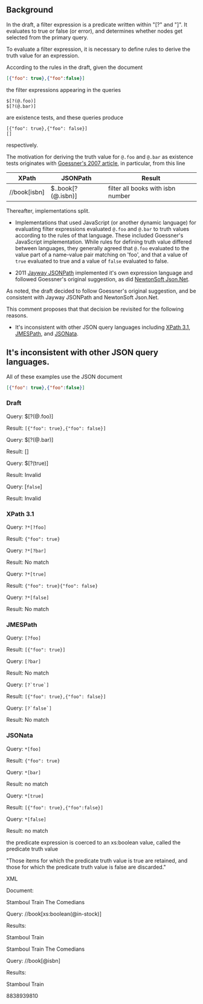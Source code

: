 ## Background

In the draft, a filter expression is a predicate written within "[?" and "]". 
It evaluates to true or false (or error), and determines whether nodes get selected from the primary query.

To evaluate a filter expression, it is necessary to define rules to derive the truth value for an expression.  

According to the rules in the draft, given the document

```json
[{"foo": true},{"foo":false}]
```

the filter expressions appearing in the queries
 
```
$[?(@.foo)]
$[?(@.bar)]
``` 

are existence tests, and these queries produce

```
[{"foo": true},{"foo": false}]
[]
```

respectively.


The motivation for deriving the truth value for `@.foo` and `@.bar` as existence tests 
originates with [Goessner's 2007 article](https://goessner.net/articles/JsonPath/),
in particular, from this line

XPath           |JSONPath               |Result
----------------|-----------------------|--------------------------------
//book[isbn]    |$..book[?(@.isbn)]     |filter all books with isbn number

Thereafter, implementations split. 

- Implementations that used JavaScript (or another dynamic language) for 
evaluating filter expressions evaluated `@.foo` and `@.bar` to truth values 
according to the rules of that language. These included Goessner's 
JavaScript implementation. While rules for defining truth value differed
between languages, they generally agreed that `@.foo` evaluated to 
the value part of a name-value pair matching on 'foo', 
and that a value of `true` evaluated to true and a value of 
`false` evaluated to false.    

- 2011 [Jayway JSONPath](https://github.com/json-path/JsonPath) implemented it's own expression language and followed
Goessner's original suggestion, as did [NewtonSoft Json.Net](https://www.newtonsoft.com/json/help/html/QueryJsonSelectToken.htm).  

As noted, the draft decided to follow Goessner's original suggestion, and be consistent with
Jayway JSONPath and NewtonSoft Json.Net. 

This comment proposes that that decision be revisited for the following reasons.

- It's inconsistent with other JSON query languages including [XPath 3.1](https://www.w3.org/TR/xpath-31/), 
[JMESPath](https://jmespath.org/specification.html), and [JSONata](https://jsonata.org/).


## It's inconsistent with other JSON query languages.

All of these examples use the JSON document

```json
[{"foo": true},{"foo":false}]
```

### Draft

Query: $[?(@.foo)]

Result: `[{"foo": true},{"foo": false}]`

Query: $[?(@.bar)]

Result: []

Query: $[?(true)]

Result: Invalid

Query: [`false`]

Result: Invalid

### XPath 3.1

Query: `?*[?foo]`

Result: `{"foo": true}`

Query: `?*[?bar]`

Result: No match

Query: `?*[true]`

Result: `{"foo": true}{"foo": false}`

Query: `?*[false]`

Result: No match

### JMESPath

Query: `[?foo]`

Result: `[{"foo": true}]`

Query: `[?bar]`

Result: No match

Query: ``[?`true`]``

Result: `[{"foo": true},{"foo": false}]`

Query: ``[?`false`]``

Result: No match

### JSONata

Query: `*[foo]`

Result: `{"foo": true}`

Query: `*[bar]`

Result: no match

Query: `*[true]`

Result: `[{"foo": true},{"foo":false}]`

Query: `*[false]`

Result: no match

the predicate expression is coerced to an xs:boolean value, called the predicate truth value

 "Those items for which the predicate truth value is true are retained, and those for which the predicate truth value is false are discarded."

XML

Document: 

<books>
  <book in-stock="true">Stamboul Train</book>
  <book in-stock="false">The Comedians</book>
</books>  

Query: //book[xs:boolean(@in-stock)]

Results:

<book in-stock="true">Stamboul Train</book>


<books>
  <book isbn="8838939810">Stamboul Train</book>
  <book isbn="">The Comedians</book>
</books>  

Query: //book[@isbn]

Results:

<book in-stock="true">Stamboul Train</book>

<books>
  <book><isbn>8838939810</isbn><title>Stamboul Train</title></book>
  <book><isbn></isbn><title>The Comedians<.title></book>
</books>  

//book[isbn/text()]

<book><isbn>8838939810</isbn><title>Stamboul Train</title></book>
